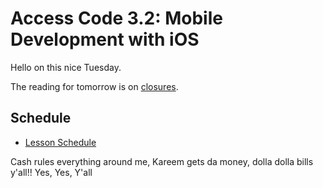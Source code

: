 # Access Code 3.2: Mobile Development with iOS

Hello on this nice Tuesday.

The reading for tomorrow is on [closures](/lessons/closures-one).

## Schedule

- [Lesson Schedule](schedule.md)

Cash rules everything around me, Kareem gets da money, dolla dolla bills y'all!!
Yes, Yes, Y'all
